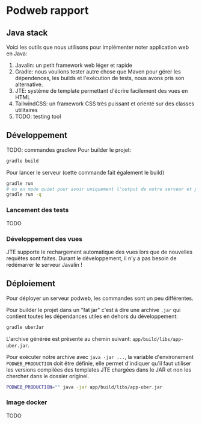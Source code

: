 # Podweb rapport
<!-- TODO: faire une joli page de titre ! -->
<!-- TODO: trouver un moyen de faire un joli export -->

## Java stack
Voici les outils que nous utilisons pour implémenter noter application web en Java:
1. Javalin: un petit framework web léger et rapide
1. Gradle: nous voulions tester autre chose que Maven pour gérer les dépendences, les builds et l'exécution de tests, nous avons pris son alternative.
1. JTE: système de template permettant d'écrire facilement des vues en HTML
1. TailwindCSS: un framework CSS très puissant et orienté sur des classes utilitaires
1. TODO: testing tool

## Développement
TODO: commandes gradlew
Pour builder le projet:
```sh
gradle build
```
Pour lancer le serveur (cette commande fait également le build)
```sh
gradle run
# ou en mode quiet pour avoir uniquement l'output de notre serveur et pas celui de Gradle
gradle run -q
```

### Lancement des tests
TODO

### Développement des vues
JTE supporte le rechargement automatique des vues lors que de nouvelles requêtes sont faites. Durant le développement, il n'y a pas besoin de redémarrer le serveur Javalin !

## Déploiement
Pour déployer un serveur podweb, les commandes sont un peu différentes.

Pour builder le projet dans un "fat jar" c'est à dire une archive `.jar` qui contient toutes les dépendances utiles en dehors du développement:
```sh
gradle uberJar
```
L'archive générée est présente au chemin suivant: `app/build/libs/app-uber.jar`.

Pour exécuter notre archive avec `java -jar ...`, la variable d'environement `PODWEB_PRODUCTION` doit être définie, elle permet d'indiquer qu'il faut utiliser les versions compilées des templates JTE chargées dans le JAR et non les chercher dans le dossier originel.
```sh
PODWEB_PRODUCTION="" java -jar app/build/libs/app-uber.jar
```

### Image docker
TODO
